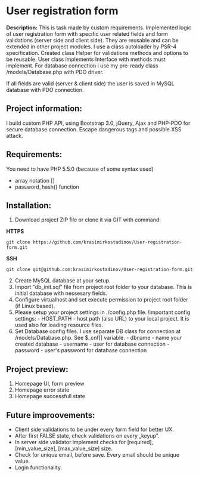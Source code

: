# User registration form

__Description:__
This is task made by custom requirements. Implemented logic of user registration form with specific user related fields and form validations (server side and client side). They are reusable and can be extended in other project modules. I use a class autoloader by PSR-4 specification. Created class Helper for validations methods and options to be reusable. User class implements Interface with methods must implement.
For database connection i use my pre-ready class /models/Database.php with PDO driver.

If all fields are valid (server & client side) the user is saved in MySQL database with PDO connection.

Project information:
-------------
  I build custom PHP API, using Bootstrap 3.0, jQuery, Ajax and PHP-PDO for secure database connection. Escape dangerous tags and possible XSS attack.
  
Requirements:
-------------
  You need to have PHP 5.5.0 (because of some syntax used)
  - array notation []
  - password_hash() function

Installation:
-------------
  1. Download project ZIP file or clone it via GIT with command:
  
  __HTTPS__
  ```
  git clone https://github.com/krasimirkostadinov/User-registration-form.git
  ```
  
  __SSH__
  ```
  git clone git@github.com:krasimirkostadinov/User-registration-form.git
  ```
  2. Create MySQL database at your setup.
  3. Import "db_init.sql" file from project root folder to your database. This is initial database with nessesary fields.
  4. Configure virtualhost and set execute permission to project root folder (if Linux based).
  5. Please setup your project settings in ./config.php file.
    !important config settings:
    - HOST_PATH - host path (also URL) to your local project. It is used also for loading resource files.
  6. Set Database config files. I use separate DB class for connection at /models/Database.php. See $_cnf[] variable.
    - dbname - name your created database
    - username - user for database connection
    - password - user's password for database connection


Project preview:
----------------
  1. Homepage UI, form preview
  2. Homepage error state
  3. Homepage successfull state

Future improovements:
---------------------
  - Client side validations to be under every form field for better UX.
  - After first FALSE state, check validations on every „keyup“.
  - In server side validator implement checks for [required], [min_value_size], [max_value_size] size.
  - Check for unique email, before save. Every email should be unique value.
  - Login functionality.


